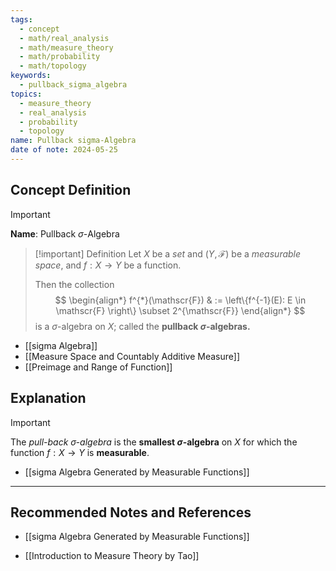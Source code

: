 ```yaml
---
tags:
  - concept
  - math/real_analysis
  - math/measure_theory
  - math/probability
  - math/topology
keywords:
  - pullback_sigma_algebra
topics:
  - measure_theory
  - real_analysis
  - probability
  - topology
name: Pullback sigma-Algebra
date of note: 2024-05-25
---
```


## Concept Definition

>[!important]
>**Name**: Pullback $\sigma$-Algebra

>[!important] Definition
>Let $X$ be a *set* and $(Y, \mathscr{F})$ be a *measurable space*, and $f: X \to Y$ be a function. 
>
>Then the collection
>$$
> \begin{align*}
> f^{*}(\mathscr{F}) & := \left\{f^{-1}(E): E \in \mathscr{F} \right\} \subset 2^{\mathscr{F}}
> \end{align*}
>$$
>is a $\sigma$-algebra on $X$; called the **pullback $\sigma$-algebras.**

- [[sigma Algebra]]
- [[Measure Space and Countably Additive Measure]]
- [[Preimage and Range of Function]]


## Explanation

>[!important]
>The *pull-back $\sigma$-algebra* is the **smallest $\sigma$-algebra** on $X$ for which the function $f : X \to Y$ is **measurable**.

- [[sigma Algebra Generated by Measurable Functions]]



-----------
##  Recommended Notes and References

- [[sigma Algebra Generated by Measurable Functions]]


- [[Introduction to Measure Theory by Tao]]


